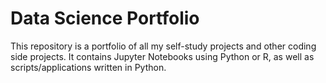 # Data Science Portfolio

This repository is a portfolio of all my self-study projects and other coding side projects. It contains Jupyter Notebooks using Python or R, as well as scripts/applications written in Python.
